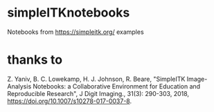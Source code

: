 # simpleITKnotebooks
Notebooks from https://simpleitk.org/ examples
# thanks to
Z. Yaniv, B. C. Lowekamp, H. J. Johnson, R. Beare, "SimpleITK Image-Analysis Notebooks: a Collaborative Environment for Education and Reproducible Research", J Digit Imaging., 31(3): 290-303, 2018, https://doi.org/10.1007/s10278-017-0037-8.
